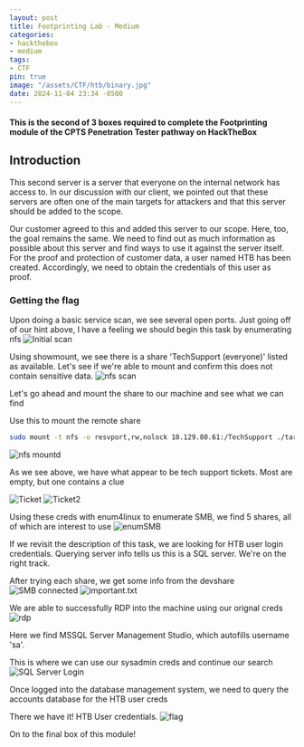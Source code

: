```yaml
---
layout: post
title: Footprinting Lab - Medium
categories:
- hackthebox
- medium
tags:
- CTF
pin: true
image: "/assets/CTF/htb/binary.jpg"
date: 2024-11-04 23:34 -0500
---
```

#### This is the second of 3 boxes required to complete the Footprinting module of the CPTS Penetration Tester pathway on HackTheBox

## **Introduction**
This second server is a server that everyone on the internal network has access to. In our discussion with our client, we pointed out that these servers are often one of the main targets for attackers and that this server should be added to the scope.

Our customer agreed to this and added this server to our scope. Here, too, the goal remains the same. We need to find out as much information as possible about this server and find ways to use it against the server itself. For the proof and protection of customer data, a user named HTB has been created. Accordingly, we need to obtain the credentials of this user as proof.

### Getting the flag

Upon doing a basic service scan, we see several open ports. Just going off of our hint above, I have a feeling we should begin this task by enumerating nfs
![Initial scan](/assets/CTF/htb/footprinting/medium/initial_scan.png)


Using showmount, we see there is a share 'TechSupport (everyone)' listed as available. Let's see if we're able to mount and confirm this does not contain sensitive data.
![nfs scan](/assets/CTF/htb/footprinting/medium/nfs_scan.png)

Let's go ahead and mount the share to our machine and see what we can find

Use this to mount the remote share 
```bash
sudo mount -t nfs -o resvport,rw,nolock 10.129.80.61:/TechSupport ./target-NFS/
```

![nfs mountd](/assets/CTF/htb/footprinting/medium/nfs_mounted.png)

As we see above, we have what appear to be tech support tickets. Most are empty, but one contains a clue

![Ticket](/assets/CTF/htb/footprinting/medium/ticket1.png)
![Ticket2](/assets/CTF/htb/footprinting/medium/ticket2.png)

Using these creds with enum4linux to enumerate SMB, we find 5 shares, all of which are interest to use
![enumSMB](/assets/CTF/htb/footprinting/medium/enum4linux.png)

If we revisit the description of this task, we are looking for HTB user login credentials. Querying server info tells us this is a SQL server. We're on the right track.

After trying each share, we get some info from the devshare
![SMB connected](/assets/CTF/htb/footprinting/medium/smb_connected.png)
![important.txt](/assets/CTF/htb/footprinting/medium/imporant.png)

We are able to successfully RDP into the machine using our orignal creds
![rdp](/assets/CTF/htb/footprinting/medium/rdp.png)

Here we find MSSQL Server Management Studio, which autofills username 'sa'.

This is where we can use our sysadmin creds and continue our search
![SQL Server Login](/assets/CTF/htb/footprinting/medium/SQL_server.png)

Once logged into the database management system, we need to query the accounts database for the HTB user creds

There we have it! HTB User credentials.
![flag](/assets/CTF/htb/footprinting/medium/flag.png)

On to the final box of this module!









